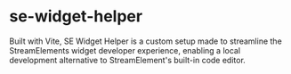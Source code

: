 # se-widget-helper
Built with Vite, SE Widget Helper is a custom setup made to streamline the StreamElements widget developer experience, enabling a local development alternative to StreamElement's built-in code editor.
